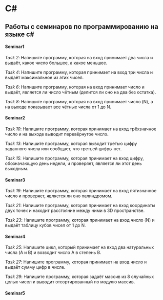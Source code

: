 # C#
## Работы с семинаров по программированию на языке c#
#### **Seminar1**
*Task 2*: Напишите программу, которая на вход принимает два числа и выдаёт, какое число большее, а какое меньшее.

*Task 4*: Напишите программу, которая принимает на вход три числа и выдаёт максимальное из этих чисел.

*Task 6*: Напишите программу, которая на вход принимает число и выдаёт, является ли число чётным (делится ли оно на два без остатка).

*Task 8*: Напишите программу, которая на вход принимает число (N), а на выходе показывает все чётные числа от 1 до N.
#### **Seminar2**
*Task 10*: Напишите программу, которая принимает на вход трёхзначное число и на выходе выводит перевёрнутое число.

*Task 13*: Напишите программу, которая выводит третью цифру заданного числа или сообщает, что третьей цифры нет.

*Task 15*: Напишите программу, которая принимает на вход цифру, обозначающую день недели, и проверяет, является ли этот день выходным.
#### **Seminar3**
*Task 19*: Напишите программу, которая принимает на вход пятизначное число и проверяет, является ли оно палиндромом.

*Task 21*: Напишите программу, которая принимает на вход координаты двух точек и находит расстояние между ними в 3D пространстве.

*Task 23*: Напишите программу, которая принимает на вход число (N) и выдаёт таблицу кубов чисел от 1 до N.
#### **Seminar4**
*Task 25*: Напишите цикл, который принимает на вход два натуральных числа (A и B) и возводит число A в степень B.

*Task 27*: Напишите программу, которая принимает на вход число и выдаёт сумму цифр в числе.

*Task 29*: Напишите программу, которая задаёт массив из 8 случайных целых чисел и выводит отсортированный по модулю массив.
#### **Seminar5**